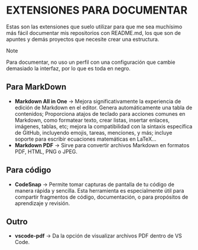 # EXTENSIONES PARA DOCUMENTAR
Estas son las extensiones que suelo utilizar para que me sea muchísimo más fácil documentar mis repositorios con README.md, los que son de apuntes y demás proyectos que necesite crear una estructura.

> [!NOTE]
> Para documentar, no uso un perfil con una configuración que cambie demasiado la interfaz, por lo que es toda en negro.

## Para MarkDown
- **Markdown All in One** → Mejora significativamente la experiencia de edición de Markdown en el editor. Genera automáticamente una tabla de contenidos; Proporciona atajos de teclado para acciones comunes en Markdown, como formatear texto, crear listas, insertar enlaces, imágenes, tablas, etc; mejora la compatibilidad con la sintaxis específica de GitHub, incluyendo emojis, tareas, menciones, y más; incluye soporte para escribir ecuaciones matemáticas en LaTeX...
- **Markdown PDF** → Sirve para convertir archivos Markdown en formatos PDF, HTML, PNG o JPEG.

## Para código
- **CodeSnap** → Permite tomar capturas de pantalla de tu código de manera rápida y sencilla. Esta herramienta es especialmente útil para compartir fragmentos de código, documentación, o para propósitos de aprendizaje y revisión.

## Outro
- **vscode-pdf** → Da la opción de visualizar archivos PDF dentro de VS Code. 